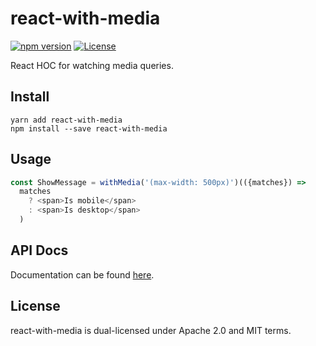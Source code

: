 # react-with-media
[![npm version](https://badge.fury.io/js/react-with-media.svg)](https://badge.fury.io/js/react-with-media)
[![License](http://img.shields.io/:license-mit-blue.svg)](http://doge.mit-license.org)

React HOC for watching media queries.

## Install
```
yarn add react-with-media
npm install --save react-with-media
```

## Usage
```typescript
const ShowMessage = withMedia('(max-width: 500px)')(({matches}) =>
  matches
    ? <span>Is mobile</span>
    : <span>Is desktop</span>
  )
```

## API Docs
Documentation can be found [here](https://beanloop.github.io/react-with-media/).

## License
react-with-media is dual-licensed under Apache 2.0 and MIT
terms.
